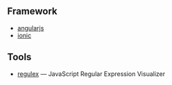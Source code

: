 ## Framework

- [angularjs](http://angularjs.org/)
- [ionic](https://github.com/driftyco/ionic)

## Tools

- [regulex](http://jex.im/regulex/) — JavaScript Regular Expression Visualizer
